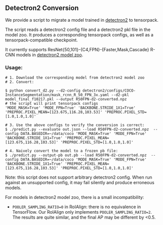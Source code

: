 ## Detectron2 Conversion

We provide a script to migrate a model trained in
[detectron2](https://github.com/facebookresearch/detectron2)
to tensorpack.

The script reads a detectron2 config file and a detectron2 pkl file in the model zoo.
It produces a corresponding tensorpack configs, as well as a tensorpack-compatible checkpoint.

It currently supports ResNet{50,101}-{C4,FPN}-{Faster,Mask,Cascade} R-CNN models in
[detectron2 model zoo](https://github.com/facebookresearch/detectron2/blob/master/MODEL_ZOO.md).

### Usage:

```
# 1. Download the corresponding model from detectron2 model zoo
# 2. Convert:

$ python convert_d2.py --d2-config detectron2/configs/COCO-InstanceSegmentation/mask_rcnn_R_50_FPN_3x.yaml --d2-pkl model_final_f10217.pkl --output R50FPN-d2-converted.npz
# the script will print tensorpack configs
'MODE_MASK=True' 'MODE_FPN=True' 'BACKBONE.STRIDE_1X1=True' 'PREPROC.PIXEL_MEAN=[123.675,116.28,103.53]' 'PREPROC.PIXEL_STD=[1.0,1.0,1.0]'

# 3. Use the above configs to verify the conversion is correct:
$ ./predict.py --evaluate out.json --load R50FPN-d2-converted.npz  --config DATA.BASEDIR=~/data/coco 'MODE_MASK=True' 'MODE_FPN=True' 'BACKBONE.STRIDE_1X1=True' 'PREPROC.PIXEL_MEAN=[123.675,116.28,103.53]' 'PREPROC.PIXEL_STD=[1.0,1.0,1.0]'

# 4. Naively convert the model to a frozen pb file:
$ ./predict.py --output-pb out.pb --load R50FPN-d2-converted.npz  --config DATA.BASEDIR=~/data/coco 'MODE_MASK=True' 'MODE_FPN=True' 'BACKBONE.STRIDE_1X1=True' 'PREPROC.PIXEL_MEAN=[123.675,116.28,103.53]' 'PREPROC.PIXEL_STD=[1.0,1.0,1.0]'
```

Note: this script does not support arbitrary detectron2 config.
When run against an unsupported config, it may fail silently and produce
erroneous models.

For models in detectron2 model zoo, there is a small incompatibility:

* `POOLER_SAMPLING_RATIO=0` in RoIAlign: there is no equivalence in TensorFlow.
	Our RoIAlign only implements `POOLER_SAMPLING_RATIO=2`.
	The results are quite similar, and the final AP may be different by <0.5.
